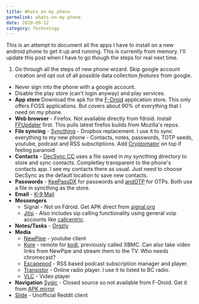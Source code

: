 ```yaml
---
title: Whats on my phone
permalink: whats-on-my-phone
date: 2020-09-12
category: Technology
---
```


This is an attempt to document all the apps I have to install on a new android phone to get it up and running. This is currently from memory. I'll update this post when I have to go though the steps for real next time.

1. Go through all the steps of new phone wizard. Skip google account creation and opt out of all possible data collection *features* from google. 
 - Never sign into the phone with a google account.
 - Disable the play store (can't login anyway) and play services.
- __App store__ Download the apk for the [F-Droid](https://f-droid.org/) application store. This only offers FOSS applications. But covers about 90% of everything that I need on my phone.
- __Web browser__ - Firefox. Not available directly from fdroid. Install [FFUpdater](https://f-droid.org/en/packages/de.marmaro.krt.ffupdater/) first. This pulls latest firefox builds from Mozilla's repos. 
- __File syncing__ - [Syncthing](https://syncthing.net/) - Dropbox replacement. I use it to sync everything to my new phone - Contacts, notes, passwords, TOTP seeds, youtube, podcast and RSS subsctiptions. Add [Cryptomator](https://cryptomator.org/) on top if feeling paranoid
- __Contacts__ - [DecSync CC](https://f-droid.org/en/packages/org.decsync.cc/) uses a file saved in my syncthing directory to store and sync contacts. Completley transparent to the phone's contacts app. I see my contacts there as usual. Just need to choose DecSync as the default location to save new contacts.
- __Passwords__ - [KeePassDX](https://f-droid.org/en/packages/com.kunzisoft.keepass.libre/) for passwords and [andOTP](https://f-droid.org/en/packages/org.shadowice.flocke.andotp/) for OTPs. Both use a file in syncthing as the store. 
- __Email__ - [K-9 Mail](https://f-droid.org/en/packages/com.fsck.k9/)
- __Messengers__
  - Signal - Not on Fdroid. Get APK direct from [signal.org](https://signal.org/android/apk/)
  - [Jitsi](https://f-droid.org/en/packages/cx.ring/) - Also includes sip calling functionality using general voip accounts like [callcentric](https://www.callcentric.com/).
- __Notes/Tasks__ - [Orgzly](https://f-droid.org/en/packages/com.orgzly/)
- __Media__
  - [NewPipe](https://newpipe.schabi.org/) - youtube client
  - [Kore](https://f-droid.org/en/packages/org.xbmc.kore/) - remote for [kodi](https://kodi.tv/), previously called XBMC. Can also take video links from NewPipe and stream them to the TV. Who needs chromecast?
  - [Escapepod](https://f-droid.org/en/packages/org.y20k.escapepod/) - RSS based podcast subscription manager and player.
  - [Transistor](https://f-droid.org/en/packages/org.y20k.transistor/) - Online radio player. I use it to listed to BC radio.
  - [VLC](https://f-droid.org/en/packages/org.videolan.vlc/) - Video player
- __Navigation__ [Sygic](https://f-droid.org/en/packages/com.fsck.k9/) - Closed source so not available from F-Droid. Get it from [APK mirror](https://apkpure.com/sygic-gps-navigation-offline-maps/com.sygic.aura) 
- [Slide](https://f-droid.org/en/packages/me.ccrama.redditslide/) - Unofficial Reddit client

  
